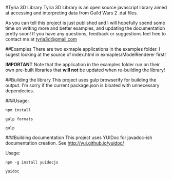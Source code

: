 #Tyria 3D Library
Tyria 3D Library is an open source javascript library aimed at accessing and interpreting data from Guild Wars 2 .dat files.

As you can tell this project is just published and I will hopefully spend some time on writing more and better examples,
and updating the documentation pretty soon! If you have any questions, feedback or suggestions feel free to contact me
at tyria3d@gmail.com


##Examples
There are two exmaple applications in the examples folder. I sugest looking at the source of index.html in exmaples/ModelRenderer first!


**IMPORTANT** Note that the application in the examples folder run on their own pre-built libraries that **will not**
be updated when re-building the library!


##Building the library
This project uses gulp browserify for building the output. I'm sorry if the current package.json is bloated with 
unnecessary dependecies.

###Usage:

``npm install``

``gulp formats``

``gulp``

###Building documentation
This project uses YUIDoc for javadoc-ish documentation creation.
See http://yui.github.io/yuidoc/

Usage:

``npm -g install yuidocjs``

``yuidoc``